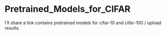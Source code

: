 # Pretrained_Models_for_CIFAR
I'll share a link contains pretrained models for cifar-10 and cifar-100 / upload results.
